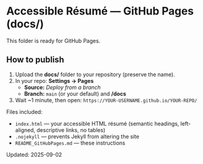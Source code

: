 # Accessible Résumé — GitHub Pages (docs/)

This folder is ready for GitHub Pages.

## How to publish
1. Upload the **docs/** folder to your repository (preserve the name).
2. In your repo: **Settings → Pages**
   - **Source:** *Deploy from a branch*
   - **Branch:** `main` (or your default) and **/docs**
3. Wait ~1 minute, then open: `https://YOUR-USERNAME.github.io/YOUR-REPO/`

Files included:
- `index.html` — your accessible HTML résumé (semantic headings, left-aligned, descriptive links, no tables)
- `.nojekyll` — prevents Jekyll from altering the site
- `README_GitHubPages.md` — these instructions

Updated: 2025-09-02
